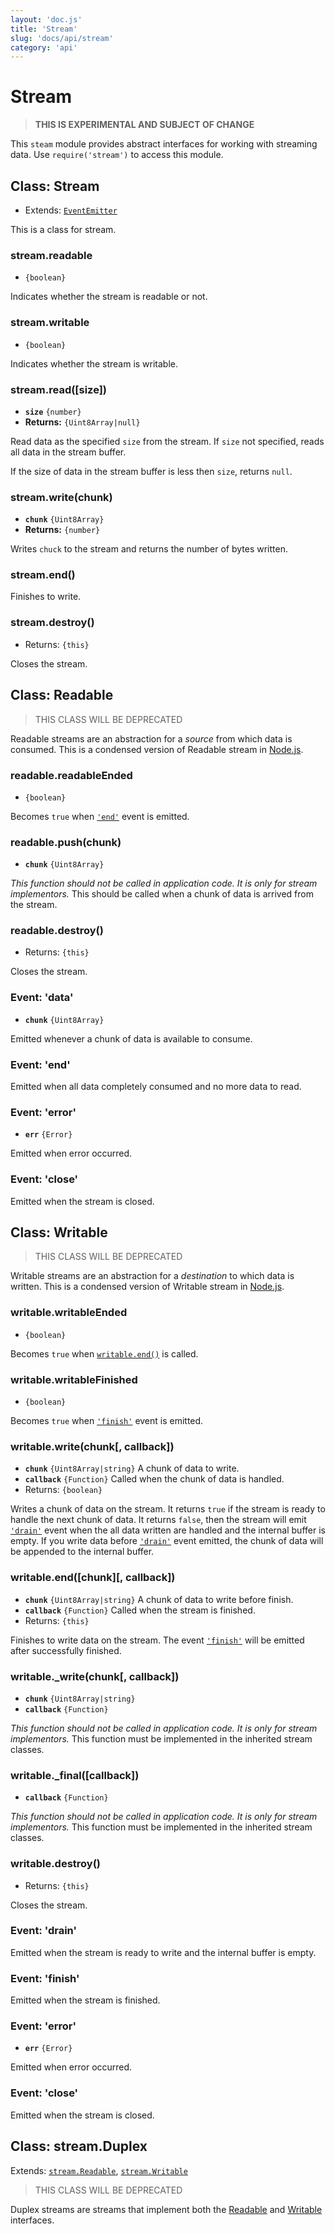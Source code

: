 ```yaml
---
layout: 'doc.js'
title: 'Stream'
slug: 'docs/api/stream'
category: 'api'
---
```


# Stream

> **THIS IS EXPERIMENTAL AND SUBJECT OF CHANGE**

This `steam` module provides abstract interfaces for working with streaming data. Use `require('stream')` to access this module.

## Class: Stream

- Extends: [`EventEmitter`](/docs/api/events/#class-eventemitter)

This is a class for stream.

### stream.readable

- `{boolean}`

Indicates whether the stream is readable or not.

### stream.writable

- `{boolean}`

Indicates whether the stream is writable.

### stream.read(\[size])

- **`size`** `{number}`&#x20;
- **Returns:** `{Uint8Array|null}`

Read data as the specified `size` from the stream. If `size` not specified, reads all data in the stream buffer.

If the size of data in the stream buffer is less then `size`, returns `null`.

### stream.write(chunk)

- **`chunk`** `{Uint8Array}`&#x20;
- **Returns:** `{number}`&#x20;

Writes `chuck` to the stream and returns the number of bytes written.

### stream.end()

Finishes to write.

### stream.destroy()

- Returns: `{this}`

Closes the stream.

## Class: Readable

> THIS CLASS WILL BE DEPRECATED

Readable streams are an abstraction for a _source_ from which data is consumed. This is a condensed version of Readable stream in [Node.js](https://nodejs.org).

### readable.readableEnded

- `{boolean}`

Becomes `true` when [`'end'`](#event-end) event is emitted.

### readable.push(chunk)

- **`chunk`** `{Uint8Array}`&#x20;

_This function should not be called in application code. It is only for stream implementors._ This should be called when a chunk of data is arrived from the stream.

### readable.destroy()

- Returns: `{this}`

Closes the stream.

### Event: 'data'

- **`chunk`** `{Uint8Array}`&#x20;

Emitted whenever a chunk of data is available to consume.

### Event: 'end'

Emitted when all data completely consumed and no more data to read.

### Event: 'error'

- **`err`** `{Error}`

Emitted when error occurred.

### Event: 'close'

Emitted when the stream is closed.

## Class: Writable

> THIS CLASS WILL BE DEPRECATED

Writable streams are an abstraction for a _destination_ to which data is written. This is a condensed version of Writable stream in [Node.js](https://nodejs.org).

### writable.writableEnded

- `{boolean}`

Becomes `true` when [`writable.end()`](#writable-end-chunk-callback) is called.

### writable.writableFinished

- `{boolean}`

Becomes `true` when [`'finish'`](#event-finish) event is emitted.

### writable.write(chunk\[, callback])

- **`chunk`** `{Uint8Array|string}` A chunk of data to write.
- **`callback`** `{Function}` Called when the chunk of data is handled.
- Returns: `{boolean}`&#x20;

Writes a chunk of data on the stream. It returns `true` if the stream is ready to handle the next chunk of data. It returns `false`, then the stream will emit [`'drain'`](#event-drain) event when the all data written are handled and the internal buffer is empty. If you write data before [`'drain'`](#event-drain) event emitted, the chunk of data will be appended to the internal buffer.

### writable.end(\[chunk]\[, callback])

- **`chunk`** `{Uint8Array|string}` A chunk of data to write before finish.
- **`callback`** `{Function}` Called when the stream is finished.
- Returns: `{this}`&#x20;

Finishes to write data on the stream. The event [`'finish'`](#event-finish) will be emitted after successfully finished.

### writable.\_write(chunk\[, callback])

- **`chunk`** `{Uint8Array|string}`&#x20;
- **`callback`** `{Function}`&#x20;

_This function should not be called in application code. It is only for stream implementors._ This function must be implemented in the inherited stream classes.

### writable.\_final(\[callback])

- **`callback`** `{Function}`&#x20;

_This function should not be called in application code. It is only for stream implementors._ This function must be implemented in the inherited stream classes.&#x20;

### writable.destroy()

- Returns: `{this}`

Closes the stream.

### Event: 'drain'

Emitted when the stream is ready to write and the internal buffer is empty.

### Event: 'finish'

Emitted when the stream is finished.

### Event: 'error'

- **`err`** `{Error}`

Emitted when error occurred.

### Event: 'close'

Emitted when the stream is closed.

## Class: stream.Duplex

Extends: [`stream.Readable`](#class-readable), [`stream.Writable`](#class-writable)

> THIS CLASS WILL BE DEPRECATED

Duplex streams are streams that implement both the [Readable](#class-readable) and [Writable](#class-writable) interfaces.
